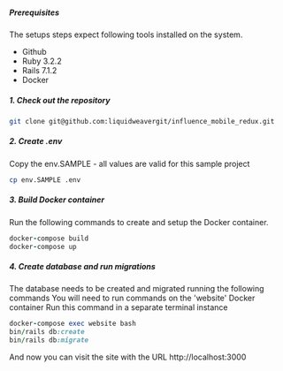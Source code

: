 ##### Prerequisites

The setups steps expect following tools installed on the system.

- Github
- Ruby 3.2.2
- Rails 7.1.2
- Docker

##### 1. Check out the repository

```bash
git clone git@github.com:liquidweavergit/influence_mobile_redux.git
```

##### 2. Create .env

Copy the env.SAMPLE - all values are valid for this sample project

```bash
cp env.SAMPLE .env
```

##### 3. Build Docker container

Run the following commands to create and setup the Docker container.

```ruby
docker-compose build
docker-compose up
```

##### 4. Create database and run migrations

The database needs to be created and migrated running the following commands
You will need to run commands on the 'website' Docker container
Run this command in a separate terminal instance

```ruby
docker-compose exec website bash
bin/rails db:create
bin/rails db:migrate
```

And now you can visit the site with the URL http://localhost:3000